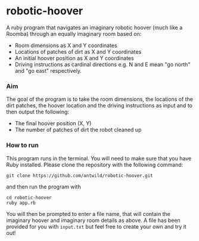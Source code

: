 # robotic-hoover

A ruby program that navigates an imaginary robotic hoover (much like a Roomba) through an equally imaginary room based on:

- Room dimensions as X and Y coordinates
- Locations of patches of dirt as X and Y coordinates
- An initial hoover position as X and Y coordinates
- Driving instructions as cardinal directions e.g. N and E mean "go north" and "go east" respectively.

### Aim

The goal of the program is to take the room dimensions, the locations of the dirt patches, the hoover location and the driving instructions as input and to then output the following:

- The final hoover position (X, Y)
- The number of patches of dirt the robot cleaned up

### How to run
This program runs in the terminal. You will need to make sure that you have Ruby installed. Please clone the repository with the following command:

`git clone https://github.com/antwild/robotic-hoover.git`

and then run the program with 
```
cd robotic-hoover
ruby app.rb
```
You will then be prompted to enter a file name, that will contain the imaginary hoover and imaginary room details as above. A file has been provided for you with `input.txt` but feel free to create your own and try it out!

